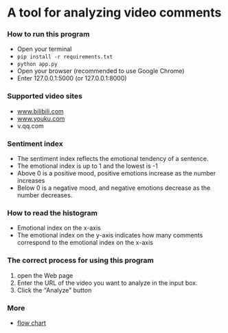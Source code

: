 # A tool for analyzing video comments

### How to run this program

- Open your terminal
- `pip install -r requirements.txt`
- `python app.py`
- Open your browser (recommended to use Google Chrome)
- Enter 127.0.0.1:5000 (or 127.0.0.1:8000)

### Supported video sites

- www.bilibili.com
- www.youku.com
- v.qq.com

### Sentiment index

- The sentiment index reflects the emotional tendency of a sentence.
- The emotional index is up to 1 and the lowest is -1
- Above 0 is a positive mood, positive emotions increase as the number increases
- Below 0 is a negative mood, and negative emotions decrease as the number decreases.

### How to read the histogram

- Emotional index on the x-axis
- The emotional index on the y-axis indicates how many comments correspond to the emotional index on the x-axis

### The correct process for using this program

1. open the Web page
2. Enter the URL of the video you want to analyze in the input box.
3. Click the "Analyze" button

### More

- [flow chart](/%E8%A7%86%E9%A2%91%E8%AF%84%E8%AE%BA%E5%88%86%E6%9E%90%E6%B5%81%E7%A8%8B%E5%9B%BE.pdf)
